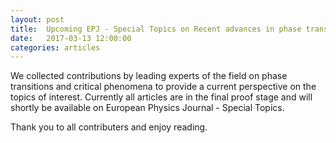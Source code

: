 ```yaml
---
layout: post
title:  Upcoming EPJ - Special Topics on Recent advances in phase transitions and critical phenomena
date:   2017-03-13 12:00:00
categories: articles
---
```


We collected contributions by leading experts of the field on phase transitions
and critical phenomena to provide a current perspective on the topics of
interest. Currently all articles are in the final proof stage and will shortly
be available on European Physics Journal - Special Topics. 

Thank you to all contributers and enjoy reading.
